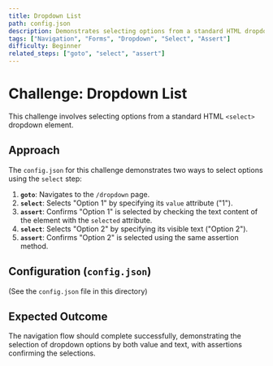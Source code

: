 ```yaml
---
title: Dropdown List
path: config.json
description: Demonstrates selecting options from a standard HTML dropdown list using both value attribute and visible text, and asserting the selection.
tags: ["Navigation", "Forms", "Dropdown", "Select", "Assert"]
difficulty: Beginner
related_steps: ["goto", "select", "assert"]
---
```


# Challenge: Dropdown List

This challenge involves selecting options from a standard HTML `<select>` dropdown element.

## Approach

The `config.json` for this challenge demonstrates two ways to select options using the `select` step:

1.  **`goto`**: Navigates to the `/dropdown` page.
2.  **`select`**: Selects "Option 1" by specifying its `value` attribute ("1").
3.  **`assert`**: Confirms "Option 1" is selected by checking the text content of the element with the `selected` attribute.
4.  **`select`**: Selects "Option 2" by specifying its visible text ("Option 2").
5.  **`assert`**: Confirms "Option 2" is selected using the same assertion method.

## Configuration (`config.json`)

(See the `config.json` file in this directory)

## Expected Outcome

The navigation flow should complete successfully, demonstrating the selection of dropdown options by both value and text, with assertions confirming the selections.
